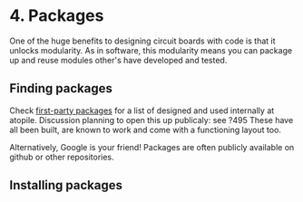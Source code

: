 # 4. Packages

One of the huge benefits to designing circuit boards with code is that it unlocks modularity. As in software, this modularity means you can package up and reuse modules other's have developed and tested.

## Finding packages

Check [first-party packages](https://packages.atopile.io/) for a list of designed and used internally at atopile. Discussion planning to open this up publicaly: see ?495
These have all been built, are known to work and come with a functioning layout too.

Alternatively, Google is your friend! Packages are often publicly available on github or other repositories.

## Installing packages


